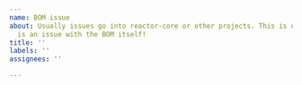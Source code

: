 ```yaml
---
name: BOM issue
about: Usually issues go into reactor-core or other projects. This is only if there
  is an issue with the BOM itself!
title: ''
labels: ''
assignees: ''

---
```



